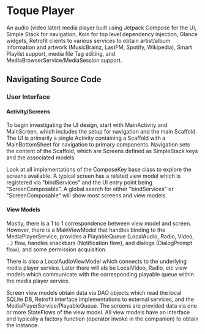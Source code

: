# Toque Player

An audio (video later) media player built using Jetpack Compose for the UI, Simple Stack for
navigation, Koin for top level dependency injection, Glance widgets, Retrofit clients to various
services to obtain artist/album information and artwork (MusicBrainz, LastFM, Spotify, Wikipedia),
Smart Playlist support, media file Tag editing, and MediaBrowserService/MediaSession support.

## Navigating Source Code

### User Interface

#### Activity/Screens
To begin investigating the UI design, start with MainActivity and MainScreen, which includes the
setup for navigation and the main Scaffold. The UI is primarily a single Activity containing
a Scaffold with a MainBottomSheet for navigation to primary components. Navigation sets the
content of the Scaffold, which are Screens defined as SimpleStack keys and the associated models.

Look at all implementations of the ComposeKey base class to explore the screens available. A
typical screen has a related view model which is registered via "bindServices" and the UI entry
point being "ScreenComposable". A global search for either "bindServices" or "ScreenComposable" will
show most screens and view models.

#### View Models
Mostly, there is a 1 to 1 correspondence between view model and screen. However, there is a
MainViewModel that handles binding to the MediaPlayerService, provides a PlayableQueue
(LocalAudio, Radio, Video, ...) flow, handles snackbars (Notification flow), and dialogs
(DialogPrompt flow), and some permission acquisition.

There is also a LocalAudioViewModel which connects to the underlying media player service.
Later there will als be LocalVideo, Radio, etc view models which communicate with the corresponding
playable queue within the media player service.

Screen view models obtain data via DAO objects which read the local SQLite DB, Retrofit interface
implementations to external services, and the MediaPlayerService/PlayableQueue. The screens are
provided data via one or more StateFlows of the view model. All view models have an interface
and typically a factory function (operator invoke in the companion) to obtain the instance.


